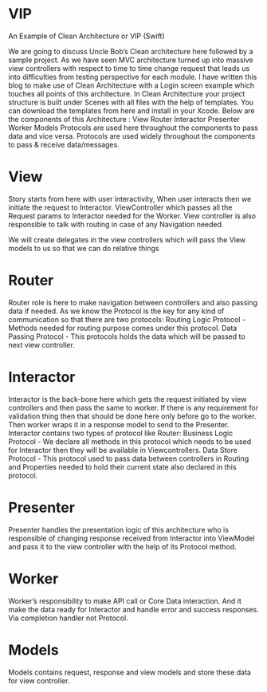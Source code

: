 # VIP
An Example of Clean Architecture or VIP (Swift)

We are going to discuss Uncle Bob’s Clean architecture here followed by a sample project.
As we have seen MVC architecture turned up into massive view controllers with respect to time to time change request that leads us into difficulties from testing perspective for each module.
I have written this blog to make use of Clean Architecture with a Login screen example which touches all points of this architecture.
In Clean Architecture your project structure is built under Scenes with all files with the help of templates. You can download the templates from here and install in your Xcode. 
Below are the components of this Architecture :
View
Router
Interactor
Presenter
Worker
Models
Protocols are used here throughout the components to pass data and vice versa.
Protocols are used widely throughout the components to pass & receive data/messages.
# View
Story starts from here with user interactivity, When user interacts then we initiate the request to Interactor.
ViewController which passes all the Request params to Interactor needed for the Worker. 
View controller is also responsible to talk with routing in case of any Navigation needed.

We will create delegates in the view controllers which will pass the View models to us so that we can do relative things
# Router
Router role is here to make navigation between controllers and also passing data if needed. 
As we know the Protocol is the key for any kind of communication so that there are two protocols:
Routing Logic Protocol - Methods needed for routing purpose comes under this protocol.
Data Passing Protocol - This protocols holds the data which will be passed to next view controller.

# Interactor
Interactor is the back-bone here which gets the request initiated by view controllers and then pass the same to worker.
If there is any requirement for validation thing then that should be done here only before go to the worker. Then worker wraps it in a response model to send to the Presenter.
Interactor contains two types of protocol like Router:
Business Logic Protocol - We declare all methods in this protocol which needs to be used for Interactor then they will be available in Viewcontrollers.
Data Store Protocol - This protocol used to pass data between controllers in Routing and Properties needed to hold their current state also declared in this protocol.

# Presenter
Presenter handles the presentation logic of this architecture who is responsible of changing response received from Interactor into ViewModel and pass it to the view controller with the help of its Protocol method.

# Worker
Worker’s responsibility to make API call or Core Data interaction. And it make the data ready for Interactor and handle error and success responses. Via completion handler not Protocol.

# Models
Models contains request, response and view models and store these data for view controller.

